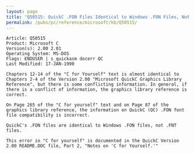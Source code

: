 ```yaml
---
layout: page
title: "Q50515: QuickC .FON Files Identical to Windows .FON Files, Not .FNT"
permalink: /pubs/pc/reference/microsoft/kb/Q50515/
---
```


	Article: Q50515
	Product: Microsoft C
	Version(s): 2.00 2.01
	Operating System: MS-DOS
	Flags: ENDUSER | s_quickasm docerr QC
	Last Modified: 17-JAN-1990
	
	Chapters 12-14 of the "C for Yourself" text is almost identical to
	Chapters 2-4 of the Version 2.00 "Microsoft QuickC Graphics Library
	Reference", but there is some conflicting information. In general, if
	there is a conflict of information, the graphics library reference is
	correct.
	
	On Page 265 of the "C for yourself" text and on Page 87 of the
	graphics library reference, the information on QuickC (QC) .FON font
	file compatibility is incorrect.
	
	QuickC's .FON files are identical to Windows .FON files, not .FNT
	files.
	
	This error in "C for yourself" is documented in the QuickC Version
	2.00 README.DOC file, Part 2, "Notes on 'C for Yourself.'"
